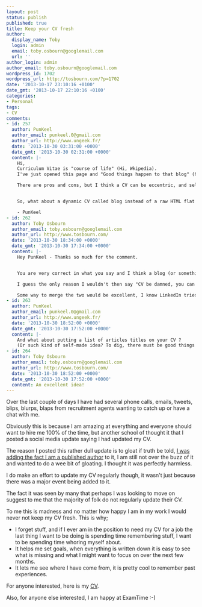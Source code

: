 ```yaml
---
layout: post
status: publish
published: true
title: Keep your CV fresh
author:
  display_name: Toby
  login: admin
  email: toby.osbourn@googlemail.com
  url: ''
author_login: admin
author_email: toby.osbourn@googlemail.com
wordpress_id: 1702
wordpress_url: http://tosbourn.com/?p=1702
date: '2013-10-17 23:10:16 +0100'
date_gmt: '2013-10-17 22:10:16 +0100'
categories:
- Personal
tags:
- CV
comments:
- id: 257
  author: PunKeel
  author_email: punkeel.0@gmail.com
  author_url: http://www.ungeek.fr/
  date: '2013-10-30 03:31:00 +0000'
  date_gmt: '2013-10-30 02:31:00 +0000'
  content: |-
    Hi,
    Curriculum Vitae is "course of life" (Hi, Wkipedia).
    I've just opened this page and "Good things happen to that blog" (http://tosbourn.com/2013/10/development/good-things-happen-blog ) and just thought "What is a blog ? Isn't that a kind of CV ?"

    There are pros and cons, but I think a CV can be eccentric, and self-centered. Yes, you are what is written on your CV, but not only : you live linked to others, and a blog is a good proof of that [social link].


    So, what about a dynamic CV called blog instead of a raw HTML flat page ? :)

    - PunKeel
- id: 262
  author: Toby Osbourn
  author_email: toby.osbourn@googlemail.com
  author_url: http://www.tosbourn.com/
  date: '2013-10-30 18:34:00 +0000'
  date_gmt: '2013-10-30 17:34:00 +0000'
  content: |-
    Hey PunKeel - Thanks so much for the comment.


    You are very correct in what you say and I think a blog (or something like a blog, a github repository perhaps?) acts as an excellent social footprint that would help guide anyone that cared to look at what you have done and are aspiring to do.

    I guess the only reason I wouldn't then say "CV be damned, you can see all about me in x, y and z places" is that a CV acts as a nice catch all for anyone who wants to read the abridged version or get a high level view of what you are about. Kind of a personal "about me" page!

    Some way to merge the two would be excellent, I know LinkedIn tries to do that somewhat and the Careers StackExchange does too, but it is a little too automated perhaps, I would still like to hand pick what I professionally present to people.
- id: 263
  author: PunKeel
  author_email: punkeel.0@gmail.com
  author_url: http://www.ungeek.fr/
  date: '2013-10-30 18:52:00 +0000'
  date_gmt: '2013-10-30 17:52:00 +0000'
  content: |-
    And what about putting a list of articles titles on your CV ?
    (Or such kind of self-made idea? To dig, there must be good things to do)
- id: 264
  author: Toby Osbourn
  author_email: toby.osbourn@googlemail.com
  author_url: http://www.tosbourn.com/
  date: '2013-10-30 18:52:00 +0000'
  date_gmt: '2013-10-30 17:52:00 +0000'
  content: An excellent idea!
---
```

<p>Over the last couple of days I have had several phone calls, emails, tweets, blips, blurps, blaps from recruitment agents wanting to catch up or have a chat with me.</p>
<p>Obviously this is because I am amazing at everything and everyone should want to hire me 100% of the time, but another school of thought it that I posted a social media update saying I had updated my CV.</p>
<p>The reason I posted this rather dull update is to gloat if truth be told, <a title="Typeahead.js The Book!" href="http://tosbourn.com/2013/08/javascript/typeahead-js-the-book/">I was adding the fact I am a published author</a> to it, I am still not over the buzz of it and wanted to do a wee bit of gloating. I thought it was perfectly harmless.</p>
<p>I do make an effort to update my CV regularly though, it wasn't just because there was a major event being added to it.</p>
<p>The fact it was seen by many that perhaps I was looking to move on suggest to me that the majority of folk do not regularly update their CV.</p>
<p>To me this is madness and no matter how happy I am in my work I would never not keep my CV fresh. This is why;</p>
<ul>
<li>I forget stuff, and if I ever am in the position to need my CV for a job the last thing I want to be doing is spending time remembering stuff, I want to be spending time whoring myself about.</li>
<li>It helps me set goals, when everything is written down it is easy to see what is missing and what I might want to focus on over the next few months.</li>
<li>It lets me see where I have come from, it is pretty cool to remember past experiences.</li>
</ul>
<p>For anyone interested, here is my <a href="http://cv.tosbourn.com">CV</a>.</p>
<p>Also, for anyone else interested, I am happy at ExamTime :-)</p>
